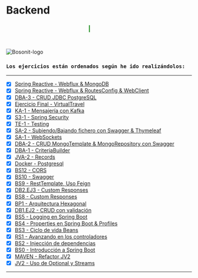 # Backend

<marquee style="width: 45%; color: green; font-size: 25px;">
<b>Ejercicios de BackEnd en Bosonit</b></marquee>

#
![Bosonit-logo](https://cdn.bosonit.com/n-content/uploads/2021/12/bosonit_web.png)

### `Los ejercicios están ordenados según he ido realizándolos:`
***
- [x] [Spring Reactive - Webflux & MongoDB](https://github.com/druiz912/JAVA_EJERCICIOS/tree/master/27.1%20SpringWebfluxCRUDMongo)
- [x] [Spring Reactive - Webflux & RoutesConfig & WebClient](https://github.com/druiz912/JAVA_EJERCICIOS/tree/master/27%20SpringReactiveWebFlux)
- [x] [DBA-3 - CRUD JDBC PostgreSQL](https://github.com/druiz912/JAVA_EJERCICIOS/tree/master/26%20DBA-3)
- [x] [Ejercicio Final - VirtualTravel](https://github.com/druiz912/ProyectoFinalCloud)
- [x] [KA-1 - Mensajería con Kafka](https://github.com/druiz912/JAVA_EJERCICIOS/tree/master/24%20KA-1)
- [x] [S3-1 - Spring Security](https://github.com/druiz912/JAVA_EJERCICIOS/tree/master/23%20S3-1)
- [x] [TE-1 - Testing](https://github.com/druiz912/JAVA_EJERCICIOS/tree/master/22%20T3-1)
- [x] [SA-2 - Subiendo/Bajando fichero con Swagger & Thymeleaf](https://github.com/druiz912/JAVA_EJERCICIOS/tree/master/21%20SA-2)
- [x] [SA-1 - WebSockets](https://github.com/druiz912/JAVA_EJERCICIOS/tree/master/20%20SA-1)
- [x] [DBA-2 - CRUD MongoTemplate & MongoRepository con Swagger](https://github.com/druiz912/JAVA_EJERCICIOS/tree/master/19%20DBA-2)
- [x] [DBA-1 - CriteriaBuilder](https://github.com/druiz912/JAVA_EJERCICIOS/tree/master/18%20DBA-1)
- [x] [JVA-2 - Records](https://github.com/druiz912/JAVA_EJERCICIOS/tree/master/JVA-2)
- [x] [Docker - Postgresql](https://github.com/druiz912/JAVA_EJERCICIOS/tree/master/16%20EJ-Docker)
- [x] [BS12 - CORS](https://github.com/druiz912/JAVA_EJERCICIOS/tree/master/15%20BS-12)
- [x] [BS10 - Swagger](https://github.com/druiz912/JAVA_EJERCICIOS/tree/master/14%20BS-10)
- [x] [BS9 - RestTemplate, Uso Feign](https://github.com/druiz912/JAVA_EJERCICIOS/tree/master/13%20BS-9)
- [x] [DB2.EJ3 - Custom Responses](https://github.com/druiz912/JAVA_EJERCICIOS/tree/master/12%20DB2-EJ3)
- [x] [BS8 - Custom Responses](https://github.com/druiz912/JAVA_EJERCICIOS/tree/master/11%20BS-8)
- [x] [BP1 - Arquitectura Hexagonal](https://github.com/druiz912/JAVA_EJERCICIOS/tree/master/10%20BP-1)
- [x] [DB1.EJ2 - CRUD con validación](https://github.com/druiz912/JAVA_EJERCICIOS/tree/master/09%20DB1-EJ2)
- [x] [BS5 - Logging en Spring Boot](https://github.com/druiz912/JAVA_EJERCICIOS/tree/master/08%20BS-5)
- [x] [BS4 - Properties en Spring Boot & Profiles](https://github.com/druiz912/JAVA_EJERCICIOS/tree/master/07%20BS4.1-perfiles)
- [x] [BS3 - Ciclo de vida Beans](https://github.com/druiz912/JAVA_EJERCICIOS/tree/master/05%20BS-3)
- [x] [RS1 - Avanzando en los controladores](https://github.com/druiz912/JAVA_EJERCICIOS/tree/master/04%20RS-1)
- [x] [BS2 - Injección de dependencias](https://github.com/druiz912/JAVA_EJERCICIOS/tree/master/03%20BS-2)
- [x] [BS0 - Introducción a Spring Boot](https://github.com/druiz912/JAVA_EJERCICIOS/tree/master/02%20BS-0)
- [x] [MAVEN - Refactor JV2](https://github.com/druiz912/JAVA_EJERCICIOS/tree/master/Ejercicio1)
- [x] [JV2 - Uso de Optional y Streams](https://github.com/druiz912/JAVA_EJERCICIOS/tree/master/01%20LeerFichero)

***
